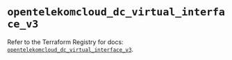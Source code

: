 # `opentelekomcloud_dc_virtual_interface_v3`

Refer to the Terraform Registry for docs: [`opentelekomcloud_dc_virtual_interface_v3`](https://registry.terraform.io/providers/opentelekomcloud/opentelekomcloud/1.36.50/docs/resources/dc_virtual_interface_v3).
